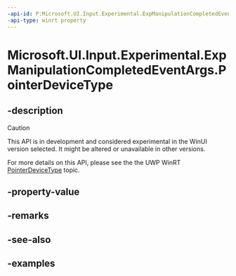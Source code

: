 ```yaml
---
-api-id: P:Microsoft.UI.Input.Experimental.ExpManipulationCompletedEventArgs.PointerDeviceType
-api-type: winrt property
---
```


# Microsoft.UI.Input.Experimental.ExpManipulationCompletedEventArgs.PointerDeviceType

<!--
public Windows.Devices.Input.PointerDeviceType PointerDeviceType { get; }
-->

## -description

> [!CAUTION]
> This API is in development and considered experimental in the WinUI version selected. It might be altered or unavailable in other versions.

For more details on this API, please see the the UWP WinRT [PointerDeviceType](/uwp/api/windows.ui.input.manipulationcompletedeventargs.pointerdevicetype) topic.

## -property-value

## -remarks

## -see-also

## -examples
